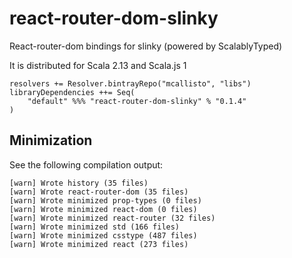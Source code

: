 # react-router-dom-slinky

React-router-dom bindings for slinky (powered by ScalablyTyped)

It is distributed for Scala 2.13 and Scala.js 1

```
resolvers += Resolver.bintrayRepo("mcallisto", "libs")
libraryDependencies ++= Seq(
    "default" %%% "react-router-dom-slinky" % "0.1.4" 
) 
```

## Minimization

See the following compilation output:

```
[warn] Wrote history (35 files)
[warn] Wrote react-router-dom (35 files)
[warn] Wrote minimized prop-types (0 files)
[warn] Wrote minimized react-dom (0 files)
[warn] Wrote minimized react-router (32 files)
[warn] Wrote minimized std (166 files)
[warn] Wrote minimized csstype (487 files)
[warn] Wrote minimized react (273 files)
```